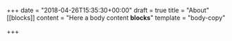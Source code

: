 +++
date = "2018-04-26T15:35:30+00:00"
draft = true
title = "About"
[[blocks]]
content = "Here a body content **blocks**"
template = "body-copy"

+++
